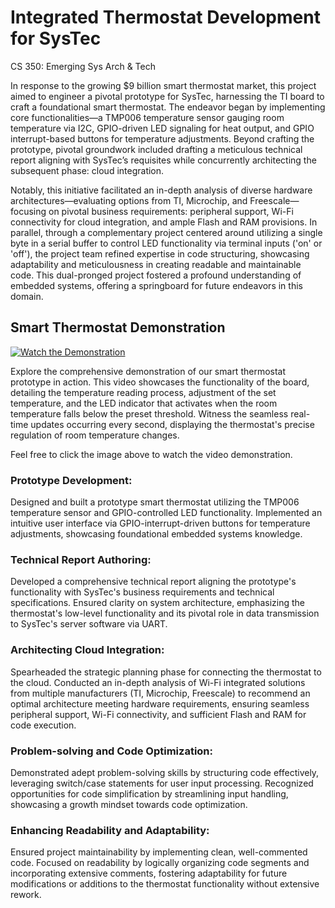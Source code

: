 # Integrated Thermostat Development for SysTec
CS 350: Emerging Sys Arch &amp; Tech

In response to the growing $9 billion smart thermostat market, this project aimed to engineer a pivotal prototype for SysTec, harnessing the TI board to craft a foundational smart thermostat. The endeavor began by implementing core functionalities—a TMP006 temperature sensor gauging room temperature via I2C, GPIO-driven LED signaling for heat output, and GPIO interrupt-based buttons for temperature adjustments. Beyond crafting the prototype, pivotal groundwork included drafting a meticulous technical report aligning with SysTec’s requisites while concurrently architecting the subsequent phase: cloud integration.

Notably, this initiative facilitated an in-depth analysis of diverse hardware architectures—evaluating options from TI, Microchip, and Freescale—focusing on pivotal business requirements: peripheral support, Wi-Fi connectivity for cloud integration, and ample Flash and RAM provisions. In parallel, through a complementary project centered around utilizing a single byte in a serial buffer to control LED functionality via terminal inputs ('on' or 'off'), the project team refined expertise in code structuring, showcasing adaptability and meticulousness in creating readable and maintainable code. This dual-pronged project fostered a profound understanding of embedded systems, offering a springboard for future endeavors in this domain.

## Smart Thermostat Demonstration

[![Watch the Demonstration](https://i9.ytimg.com/vi_webp/Z_APb-jGISM/mq2.webp?sqp=CMzJ8KsG-oaymwEmCMACELQB8quKqQMa8AEB-AH-CYAC0AWKAgwIABABGGUgSihAMA8=&rs=AOn4CLA6-NFMEEy3VBPprkPNswxUjzQ9rQ)](https://www.youtube.com/watch?v=Z_APb-jGISM)

Explore the comprehensive demonstration of our smart thermostat prototype in action. This video showcases the functionality of the board, detailing the temperature reading process, adjustment of the set temperature, and the LED indicator that activates when the room temperature falls below the preset threshold. Witness the seamless real-time updates occurring every second, displaying the thermostat's precise regulation of room temperature changes.

Feel free to click the image above to watch the video demonstration.




### Prototype Development:
Designed and built a prototype smart thermostat utilizing the TMP006 temperature sensor and GPIO-controlled LED functionality. Implemented an intuitive user interface via GPIO-interrupt-driven buttons for temperature adjustments, showcasing foundational embedded systems knowledge.
### Technical Report Authoring:
Developed a comprehensive technical report aligning the prototype's functionality with SysTec's business requirements and technical specifications. Ensured clarity on system architecture, emphasizing the thermostat's low-level functionality and its pivotal role in data transmission to SysTec's server software via UART.
### Architecting Cloud Integration:
Spearheaded the strategic planning phase for connecting the thermostat to the cloud. Conducted an in-depth analysis of Wi-Fi integrated solutions from multiple manufacturers (TI, Microchip, Freescale) to recommend an optimal architecture meeting hardware requirements, ensuring seamless peripheral support, Wi-Fi connectivity, and sufficient Flash and RAM for code execution.
### Problem-solving and Code Optimization:
Demonstrated adept problem-solving skills by structuring code effectively, leveraging switch/case statements for user input processing. Recognized opportunities for code simplification by streamlining input handling, showcasing a growth mindset towards code optimization.
### Enhancing Readability and Adaptability:
Ensured project maintainability by implementing clean, well-commented code. Focused on readability by logically organizing code segments and incorporating extensive comments, fostering adaptability for future modifications or additions to the thermostat functionality without extensive rework.
